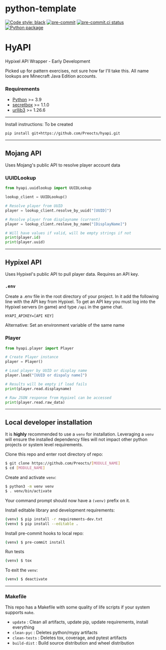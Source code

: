# python-template
[![Code style: black](https://img.shields.io/badge/code%20style-black-000000.svg)](https://github.com/psf/black)
[![pre-commit](https://img.shields.io/badge/pre--commit-enabled-brightgreen?logo=pre-commit&logoColor=white)](https://github.com/pre-commit/pre-commit)
[![pre-commit.ci status](https://results.pre-commit.ci/badge/github/Preocts/hyapi/main.svg)](https://results.pre-commit.ci/latest/github/Preocts/hyapi/main)
[![Python package](https://github.com/Preocts/hyapi/actions/workflows/python-tests.yml/badge.svg?branch=main)](https://github.com/Preocts/hyapi/actions/workflows/python-tests.yml)

# HyAPI

Hypixel API Wrapper - Early Development

Picked up for pattern exercises, not sure how far I'll take this.  All name lookups are Minecraft Java Edition accounts.

### Requirements
- [Python](https://python.org) >= 3.9
- [secretbox](https://pypi.org/project/secretbox) >= 1.1.0
- [urllib3](https://pypi.org/project/urllib3/) >= 1.26.6

---

Install instructions: To be created

```
pip install git+https://github.com/Preocts/hyapi.git
```

---

## Mojang API

Uses Mojang's public API to resolve player account data

### UUIDLookup

```py
from hyapi.uuidlookup import UUIDLookup

lookup_client = UUIDLookup()

# Resolve player from UUID
player = lookup_client.resolve_by_uuid("[UUID]")

# Resolve player from displayname (current)
player = lookup_client.reslove_by_name("[DisplayName]")

# Will have values if valid, will be empty strings if not
print(player.id)
print(player.uuid)
```


---

## Hypixel API

Uses Hypixel's public API to pull player data. Requires an API key.

### `.env`

Create a .env file in the root directory of your project. In it add the following line with the API key from Hypixel. To get an API key you must log into the Hypixel servers (in game) and type `/api` in the game chat.

```
HYAPI_APIKEY=[API KEY]
```

Alternative: Set an environment variable of the same name

### Player

```py
from hyapi.player import Player

# Create Player instance
player = Player()

# Load player by UUID or display name
player.load("[UUID or dispaly name]")

# Results will be empty if load fails
print(player.read.displayname)

# Raw JSON response from Hypixel can be accessed
print(player.read.raw_data)
```

---

## Local developer installation

It is **highly** recommended to use a `venv` for installation. Leveraging a `venv` will ensure the installed dependency files will not impact other python projects or system level requirements.

Clone this repo and enter root directory of repo:
```bash
$ git clone https://github.com/Preocts/[MODULE_NAME]
$ cd [MODULE_NAME]
```

Create and activate `venv`:
```bash
$ python3 -m venv venv
$ . venv/bin/activate
```

Your command prompt should now have a `(venv)` prefix on it.

Install editable library and development requirements:
```bash
(venv) $ pip install -r requirements-dev.txt
(venv) $ pip install --editable .
```

Install pre-commit hooks to local repo:
```bash
(venv) $ pre-commit install
```

Run tests
```bash
(venv) $ tox
```

To exit the `venv`:
```bash
(venv) $ deactivate
```

---

### Makefile

This repo has a Makefile with some quality of life scripts if your system supports `make`.

- `update` : Clean all artifacts, update pip, update requirements, install everything
- `clean-pyc` : Deletes python/mypy artifacts
- `clean-tests` : Deletes tox, coverage, and pytest artifacts
- `build-dist` : Build source distribution and wheel distribution
